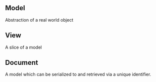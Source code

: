 

## Model

Abstraction of a real world object

## View

A slice of a model

## Document

A model which can be serialized to and retrieved via a unique identifier.
